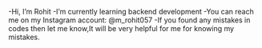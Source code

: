 -Hi, I’m Rohit
-I’m currently learning backend development
-You can reach me on my Instagram account: @m_rohit057 
-If you found any mistakes in codes then let me know,It will be very helpful for me for knowing my mistakes.
